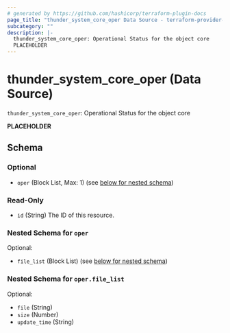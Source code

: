 ```yaml
---
# generated by https://github.com/hashicorp/terraform-plugin-docs
page_title: "thunder_system_core_oper Data Source - terraform-provider-thunder"
subcategory: ""
description: |-
  thunder_system_core_oper: Operational Status for the object core
  PLACEHOLDER
---
```


# thunder_system_core_oper (Data Source)

`thunder_system_core_oper`: Operational Status for the object core

__PLACEHOLDER__



<!-- schema generated by tfplugindocs -->
## Schema

### Optional

- `oper` (Block List, Max: 1) (see [below for nested schema](#nestedblock--oper))

### Read-Only

- `id` (String) The ID of this resource.

<a id="nestedblock--oper"></a>
### Nested Schema for `oper`

Optional:

- `file_list` (Block List) (see [below for nested schema](#nestedblock--oper--file_list))

<a id="nestedblock--oper--file_list"></a>
### Nested Schema for `oper.file_list`

Optional:

- `file` (String)
- `size` (Number)
- `update_time` (String)


